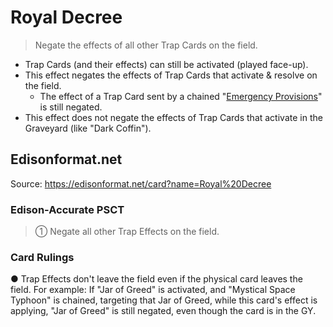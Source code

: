 # Royal Decree

> Negate the effects of all other Trap Cards on the field.

*   Trap Cards (and their effects) can still be activated (played face-up).
*   This effect negates the effects of Trap Cards that activate & resolve on the field.
    *   The effect of a Trap Card sent by a chained "[Emergency Provisions](https://yugipedia.com/wiki/Emergency_Provisions)" is still negated.
*   This effect does not negate the effects of Trap Cards that activate in the Graveyard (like "Dark Coffin").

## Edisonformat.net

Source: https://edisonformat.net/card?name=Royal%20Decree

### Edison-Accurate PSCT

> ① Negate all other Trap Effects on the field.

### Card Rulings

● Trap Effects don't leave the field even if the physical card leaves the field. For example:
If "Jar of Greed" is activated, and "Mystical Space Typhoon" is chained, targeting that Jar of Greed,
while this card's effect is applying, "Jar of Greed" is still negated, even though the card is in the GY.
            